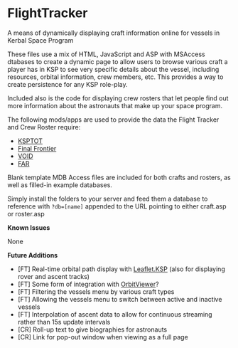 # FlightTracker
A means of dynamically displaying craft information online for vessels in Kerbal Space Program

These files use a mix of HTML, JavaScript and ASP with MSAccess dtabases to create a dynamic page to allow users to browse various craft a player has in KSP to see very specific details about the vessel, including resources, orbital information, crew members, etc. This provides a way to create persistence for any KSP role-play.

Included also is the code for displaying crew rosters that let people find out more information about the astronauts that make up your space program.

The following mods/apps are used to provide the data the Flight Tracker and Crew Roster require:

* [KSPTOT](http://forum.kerbalspaceprogram.com/threads/36476-WIN-KSP-Trajectory-Optimization-Tool-v0-12-2-Mission-Architect-Update!)
* [Final Frontier](http://forum.kerbalspaceprogram.com/threads/67246)
* [VOID](http://forum.kerbalspaceprogram.com/threads/54533-0-23-VOID-Vessel-Orbital-Informational-Display)
* [FAR](http://forum.kerbalspaceprogram.com/threads/20451-0-23-Ferram-Aerospace-Research-v0-12-5-2-Aero-Fixes-For-Planes-Rockets-1-7-14)

Blank template MDB Access files are included for both crafts and rosters, as well as filled-in example databases.

Simply install the folders to your server and feed them a database to reference with `?db=[name]` appended to the URL pointing to either craft.asp or roster.asp

**Known Issues**

None

**Future Additions**

* [FT] Real-time orbital path display with [Leaflet.KSP](https://github.com/saik0/Leaflet.KSP) (also for displaying rover and ascent tracks)
* [FT] Some form of integration with [OrbitViewer](http://www.astroarts.com/products/orbitviewer/index.html)?
* [FT] Filtering the vessels menu by various craft types
* [FT] Allowing the vessels menu to switch between active and inactive vessels
* [FT] Interpolation of ascent data to allow for continuous streaming rather than 15s update intervals
* [CR] Roll-up text to give biographies for astronauts
* [CR] Link for pop-out window when viewing as a full page
